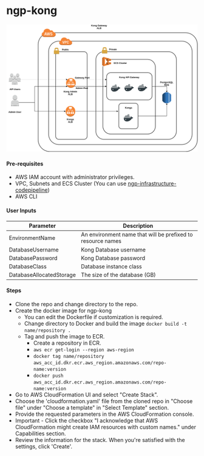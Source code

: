 # ngp-kong

![image](/doc/architecture-diagram.png)

#### Pre-requisites
- AWS IAM account with administrator privileges.
- VPC, Subnets and ECS Cluster (You can use [ngp-infrastructure-codepipeline](https://github.com/microservices-today/ngp-infrastructure-pipeline))
- AWS CLI

#### User Inputs

| Parameter | Description |
|-----------|-------------|
| EnvironmentName | An environment name that will be prefixed to resource names |
| DatabaseUsername | Kong Database username |
| DatabasePassword | Kong Database password |
| DatabaseClass | Database instance class |
| DatabaseAllocatedStorage | The size of the database (GB) |

#### Steps

- Clone the repo and change directory to the repo.
- Create the docker image for ngp-kong
	- You can edit the Dockerfile if customization is required.
	- Change directory to Docker and build the image
		`docker build -t name/repository .`
	- Tag and push the image to ECR.
		- Create a repository in ECR.
		- `aws ecr get-login --region aws-region`
		- `docker tag name/repository aws_acc_id.dkr.ecr.aws_region.amazonaws.com/repo-name:version`
		- `docker push aws_acc_id.dkr.ecr.aws_region.amazonaws.com/repo-name:version`
- Go to AWS CloudFormation UI and select "Create Stack".
- Choose the 'cloudformation.yaml' file from the cloned repo in "Choose file" under "Choose a template" in "Select Template" section.
- Provide the requested parameters in the AWS CloudFormation console.
- Important - Click the checkbox "I acknowledge that AWS CloudFormation might create IAM resources with custom names." under Capabilities section.
- Review the information for the stack. When you're satisfied with the settings, click 'Create'.
